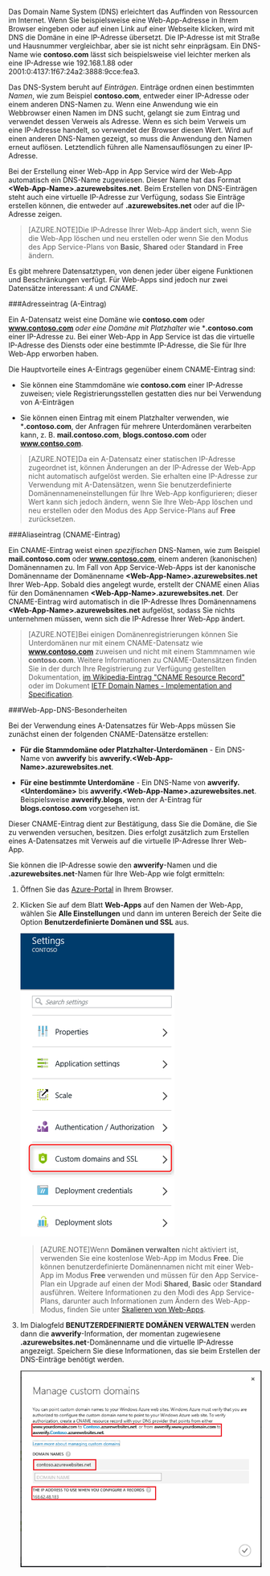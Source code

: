 Das Domain Name System (DNS) erleichtert das Auffinden von Ressourcen im Internet. Wenn Sie beispielsweise eine Web-App-Adresse in Ihrem Browser eingeben oder auf einen Link auf einer Webseite klicken, wird mit DNS die Domäne in eine IP-Adresse übersetzt. Die IP-Adresse ist mit Straße und Hausnummer vergleichbar, aber sie ist nicht sehr einprägsam. Ein DNS-Name wie **contoso.com** lässt sich beispielsweise viel leichter merken als eine IP-Adresse wie 192.168.1.88 oder 2001:0:4137:1f67:24a2:3888:9cce:fea3.

Das DNS-System beruht auf *Einträgen*. Einträge ordnen einen bestimmten *Namen*, wie zum Beispiel **contoso.com**, entweder einer IP-Adresse oder einem anderen DNS-Namen zu. Wenn eine Anwendung wie ein Webbrowser einen Namen im DNS sucht, gelangt sie zum Eintrag und verwendet dessen Verweis als Adresse. Wenn es sich beim Verweis um eine IP-Adresse handelt, so verwendet der Browser diesen Wert. Wird auf einen anderen DNS-Namen gezeigt, so muss die Anwendung den Namen erneut auflösen. Letztendlich führen alle Namensauflösungen zu einer IP-Adresse.

Bei der Erstellung einer Web-App in App Service wird der Web-App automatisch ein DNS-Name zugewiesen. Dieser Name hat das Format **&lt;Web-App-Name&gt;.azurewebsites.net**. Beim Erstellen von DNS-Einträgen steht auch eine virtuelle IP-Adresse zur Verfügung, sodass Sie Einträge erstellen können, die entweder auf **.azurewebsites.net** oder auf die IP-Adresse zeigen.

> [AZURE.NOTE]Die IP-Adresse Ihrer Web-App ändert sich, wenn Sie die Web-App löschen und neu erstellen oder wenn Sie den Modus des App Service-Plans von **Basic**, **Shared** oder **Standard** in **Free** ändern.

Es gibt mehrere Datensatztypen, von denen jeder über eigene Funktionen und Beschränkungen verfügt. Für Web-Apps sind jedoch nur zwei Datensätze interessant: *A* und *CNAME*.

###Adresseintrag (A-Eintrag)

Ein A-Datensatz weist eine Domäne wie **contoso.com** oder **www.contoso.com** *oder eine Domäne mit Platzhalter* wie ***.contoso.com** einer IP-Adresse zu. Bei einer Web-App in App Service ist das die virtuelle IP-Adresse des Diensts oder eine bestimmte IP-Adresse, die Sie für Ihre Web-App erworben haben.

Die Hauptvorteile eines A-Eintrags gegenüber einem CNAME-Eintrag sind:

* Sie können eine Stammdomäne wie **contoso.com** einer IP-Adresse zuweisen; viele Registrierungsstellen gestatten dies nur bei Verwendung von A-Einträgen

* Sie können einen Eintrag mit einem Platzhalter verwenden, wie ***.contoso.com**, der Anfragen für mehrere Unterdomänen verarbeiten kann, z. B. **mail.contoso.com**, **blogs.contoso.com** oder **www.contso.com**.

> [AZURE.NOTE]Da ein A-Datensatz einer statischen IP-Adresse zugeordnet ist, können Änderungen an der IP-Adresse der Web-App nicht automatisch aufgelöst werden. Sie erhalten eine IP-Adresse zur Verwendung mit A-Datensätzen, wenn Sie benutzerdefinierte Domänennameneinstellungen für Ihre Web-App konfigurieren; dieser Wert kann sich jedoch ändern, wenn Sie Ihre Web-App löschen und neu erstellen oder den Modus des App Service-Plans auf **Free** zurücksetzen.

###Aliaseintrag (CNAME-Eintrag)

Ein CNAME-Eintrag weist einen *spezifischen* DNS-Namen, wie zum Beispiel **mail.contoso.com** oder **www.contoso.com**, einem anderen (kanonischen) Domänennamen zu. Im Fall von App Service-Web-Apps ist der kanonische Domänenname der Domänenname **&lt;Web-App-Name>.azurewebsites.net** Ihrer Web-App. Sobald dies angelegt wurde, erstellt der CNAME einen Alias für den Domänennamen **&lt;Web-App-Name>.azurewebsites.net**. Der CNAME-Eintrag wird automatisch in die IP-Adresse Ihres Domänennamens **&lt;Web-App-Name>.azurewebsites.net** aufgelöst, sodass Sie nichts unternehmen müssen, wenn sich die IP-Adresse Ihrer Web-App ändert.

> [AZURE.NOTE]Bei einigen Domänenregistrierungen können Sie Unterdomänen nur mit einem CNAME-Datensatz wie **www.contoso.com** zuweisen und nicht mit einem Stammnamen wie **contoso.com**. Weitere Informationen zu CNAME-Datensätzen finden Sie in der durch Ihre Registrierung zur Verfügung gestellten Dokumentation, <a href="http://en.wikipedia.org/wiki/CNAME_record">im Wikipedia-Eintrag "CNAME Resource Record"</a> oder im Dokument <a href="http://tools.ietf.org/html/rfc1035">IETF Domain Names - Implementation and Specification</a>.

###Web-App-DNS-Besonderheiten

Bei der Verwendung eines A-Datensatzes für Web-Apps müssen Sie zunächst einen der folgenden CNAME-Datensätze erstellen:

* **Für die Stammdomäne oder Platzhalter-Unterdomänen** - Ein DNS-Name von **awverify** bis **awverify.&lt;Web-App-Name&gt;.azurewebsites.net**.

* **Für eine bestimmte Unterdomäne** - Ein DNS-Name von **awverify.&lt;Unterdomäne>** bis **awverify.&lt;Web-App-Name&gt;.azurewebsites.net**. Beispielsweise **awverify.blogs**, wenn der A-Eintrag für **blogs.contoso.com** vorgesehen ist.

Dieser CNAME-Eintrag dient zur Bestätigung, dass Sie die Domäne, die Sie zu verwenden versuchen, besitzen. Dies erfolgt zusätzlich zum Erstellen eines A-Datensatzes mit Verweis auf die virtuelle IP-Adresse Ihrer Web-App.

Sie können die IP-Adresse sowie den **awverify**-Namen und die **.azurewebsites.net**-Namen für Ihre Web-App wie folgt ermitteln:

1. Öffnen Sie das [Azure-Portal](https://portal.azure.com) in Ihrem Browser.

2. Klicken Sie auf dem Blatt **Web-Apps** auf den Namen der Web-App, wählen Sie **Alle Einstellungen** und dann im unteren Bereich der Seite die Option **Benutzerdefinierte Domänen und SSL** aus.

	![](./media/custom-dns-web-site/dncmntask-cname-6.png)

	> [AZURE.NOTE]Wenn **Domänen verwalten** nicht aktiviert ist, verwenden Sie eine kostenlose Web-App im Modus **Free**. Die können benutzerdefinierte Domänennamen nicht mit einer Web-App im Modus **Free** verwenden und müssen für den App Service-Plan ein Upgrade auf einen der Modi **Shared**, **Basic** oder **Standard** ausführen. Weitere Informationen zu den Modi des App Service-Plans, darunter auch Informationen zum Ändern des Web-App-Modus, finden Sie unter [Skalieren von Web-Apps](../articles/web-sites-scale.md).

6. Im Dialogfeld **BENUTZERDEFINIERTE DOMÄNEN VERWALTEN** werden dann die **awverify**-Information, der momentan zugewiesene **.azurewebsites.net**-Domänenname und die virtuelle IP-Adresse angezeigt. Speichern Sie diese Informationen, das sie beim Erstellen der DNS-Einträge benötigt werden.

	![](./media/custom-dns-web-site/managecustomdomains.png)

<!---HONumber=Oct15_HO3-->